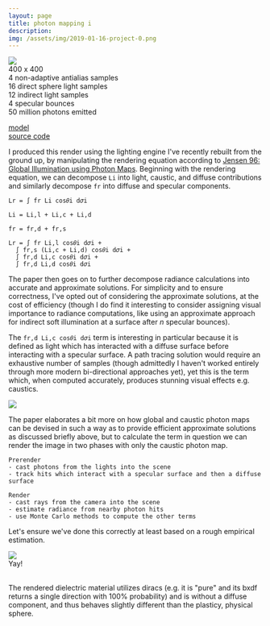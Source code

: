 ```yaml
---
layout: page
title: photon mapping i
description:
img: /assets/img/2019-01-16-project-0.png
---
```


<div class="img_row">
  <img class="col" src="{{ site.baseurl }}/assets/img/2019-01-16-project-0.png">
</div>
<div class="caption">
  400 x 400<br/>
  4 non-adaptive antialias samples<br/>
  16 direct sphere light samples<br/>
  12 indirect light samples<br/>
  4 specular bounces<br/>
  50 million photons emitted
</div>

[model](https://www.turbosquid.com/3d-models/dragon-egg-ma-free/940949)  
[source code](https://github.com/wilimitis/illumin8r)

I produced this render using the lighting engine I've recently rebuilt from the ground up, by manipulating the rendering equation according to [Jensen 96: Global Illumination using Photon Maps](http://graphics.ucsd.edu/~henrik/papers/photon_map/global_illumination_using_photon_maps_egwr96.pdf). Beginning with the rendering equation, we can decompose `Li` into light, caustic, and diffuse contributions and similarly decompose `fr` into diffuse and specular components.
```
Lr = ∫ fr Li cos𝜃i d𝜎i

Li = Li,l + Li,c + Li,d

fr = fr,d + fr,s

Lr = ∫ fr Li,l cos𝜃i d𝜎i +
  ∫ fr,s (Li,c + Li,d) cos𝜃i d𝜎i +
  ∫ fr,d Li,c cos𝜃i d𝜎i +
  ∫ fr,d Li,d cos𝜃i d𝜎i
```

The paper then goes on to further decompose radiance calculations into accurate and approximate solutions. For simplicity and to ensure correctness, I've opted out of considering the approximate solutions, at the cost of efficiency (though I do find it interesting to consider assigning visual importance to radiance computations, like using an approximate approach for indirect soft illumination at a surface after _n_ specular bounces).

The `fr,d Li,c cos𝜃i d𝜎i` term is interesting in particular because it is defined as light which has interacted with a diffuse surface before interacting with a specular surface. A path tracing solution would require an exhaustive number of samples (though admittedly I haven't worked entirely through more modern bi-directional approaches yet), yet this is the term which, when computed accurately, produces stunning visual effects e.g. caustics.

<div class="img_row">
  <img class="col" src="{{ site.baseurl }}/assets/img/2019-01-16-project-1.png">
</div>

The paper elaborates a bit more on how global and caustic photon maps can be devised in such a way as to provide efficient approximate solutions as discussed briefly above, but to calculate the term in question we can render the image in two phases with only the caustic photon map.
```
Prerender
- cast photons from the lights into the scene
- track hits which interact with a specular surface and then a diffuse surface

Render
- cast rays from the camera into the scene
- estimate radiance from nearby photon hits
- use Monte Carlo methods to compute the other terms
```

Let's ensure we've done this correctly at least based on a rough empirical estimation.

<div class="img_row">
  <img class="col" src="{{ site.baseurl }}/assets/img/2019-01-16-project-2.png">
</div>
<div class="caption">
  Yay!
</div>
<br />

The rendered dielectric material utilizes diracs (e.g. it is "pure" and its bxdf returns a single direction with 100% probability) and is without a diffuse component, and thus behaves slightly different than the plasticy, physical sphere.
